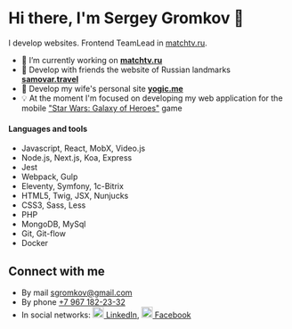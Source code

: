 # Hi there, I'm Sergey Gromkov 👋

I develop websites. Frontend TeamLead in [matchtv.ru](https://matchtv.ru).

- 👔 I’m currently working on **[matchtv.ru](https://matchtv.ru)**
- 👯 Develop with friends the website of&nbsp;Russian landmarks **[samovar.travel](https://samovar.travel)**
- 🌹 Develop my wife's personal site **[yogic.me](https://github.com/sgromkov/yogic.me)**
- 💡 At the moment I'm focused on developing my web application for the mobile ["Star Wars: Galaxy of Heroes"](https://www.ea.com/ru-ru/games/starwars/galaxy-of-heroes) game

#### Languages and tools

- Javascript, React, MobX, Video.js
- Node.js, Next.js, Koa, Express
- Jest
- Webpack, Gulp
- Eleventy, Symfony, 1c-Bitrix
- HTML5, Twig, JSX, Nunjucks
- CSS3, Sass, Less
- PHP
- MongoDB, MySql
- Git, Git-flow
- Docker

## Connect with me
* By mail [sgromkov@gmail.com](mailto:sgromkov@gmail.com)
* By phone [+7 967 182-23-32](tel:+79671822332)
* In social networks: [<img src="https://cdn.jsdelivr.net/npm/simple-icons@3.0.1/icons/linkedin.svg" alt="" height="20" /> LinkedIn](https://ru.linkedin.com/in/sgromkov), [<img src="https://cdn.jsdelivr.net/npm/simple-icons@3.0.1/icons/facebook.svg" alt="" height="20" /> Facebook](https://www.facebook.com/sgromkov)
